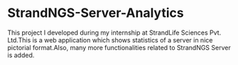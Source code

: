 # StrandNGS-Server-Analytics
This project I developed during my internship at StrandLife Sciences Pvt. Ltd.This is a web application which shows statistics of a server in nice pictorial format.Also, many more functionalities related to StrandNGS Server is added.
